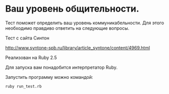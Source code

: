 # Ваш уровень общительности.

Тест поможет определить ваш уровень коммуникабельности. Для этого необходимо правдиво ответить на следующие вопросы.

Тест с сайта Синтон

http://www.syntone-spb.ru/library/article_syntone/content/4969.html

Реализован на Ruby 2.5

Для запуска вам понадобится интерпретатор Ruby.

Запустить программу можно командой:

```
ruby run_test.rb
```

